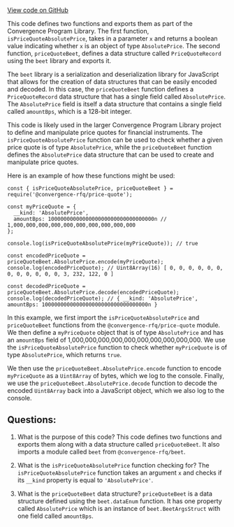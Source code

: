 [View code on GitHub](https://github.com/convergence-rfq/convergence-program-library/rfq/js/generated/types/PriceQuote.js)

This code defines two functions and exports them as part of the Convergence Program Library. The first function, `isPriceQuoteAbsolutePrice`, takes in a parameter `x` and returns a boolean value indicating whether `x` is an object of type `AbsolutePrice`. The second function, `priceQuoteBeet`, defines a data structure called `PriceQuoteRecord` using the `beet` library and exports it. 

The `beet` library is a serialization and deserialization library for JavaScript that allows for the creation of data structures that can be easily encoded and decoded. In this case, the `priceQuoteBeet` function defines a `PriceQuoteRecord` data structure that has a single field called `AbsolutePrice`. The `AbsolutePrice` field is itself a data structure that contains a single field called `amountBps`, which is a 128-bit integer. 

This code is likely used in the larger Convergence Program Library project to define and manipulate price quotes for financial instruments. The `isPriceQuoteAbsolutePrice` function can be used to check whether a given price quote is of type `AbsolutePrice`, while the `priceQuoteBeet` function defines the `AbsolutePrice` data structure that can be used to create and manipulate price quotes. 

Here is an example of how these functions might be used:

```
const { isPriceQuoteAbsolutePrice, priceQuoteBeet } = require('@convergence-rfq/price-quote');

const myPriceQuote = {
  __kind: 'AbsolutePrice',
  amountBps: 1000000000000000000000000000000000n // 1,000,000,000,000,000,000,000,000,000,000
};

console.log(isPriceQuoteAbsolutePrice(myPriceQuote)); // true

const encodedPriceQuote = priceQuoteBeet.AbsolutePrice.encode(myPriceQuote);
console.log(encodedPriceQuote); // Uint8Array(16) [ 0, 0, 0, 0, 0, 0, 0, 0, 0, 0, 0, 0, 3, 232, 122, 0 ]

const decodedPriceQuote = priceQuoteBeet.AbsolutePrice.decode(encodedPriceQuote);
console.log(decodedPriceQuote); // { __kind: 'AbsolutePrice', amountBps: 1000000000000000000000000000000000n }
``` 

In this example, we first import the `isPriceQuoteAbsolutePrice` and `priceQuoteBeet` functions from the `@convergence-rfq/price-quote` module. We then define a `myPriceQuote` object that is of type `AbsolutePrice` and has an `amountBps` field of 1,000,000,000,000,000,000,000,000,000,000. We use the `isPriceQuoteAbsolutePrice` function to check whether `myPriceQuote` is of type `AbsolutePrice`, which returns `true`. 

We then use the `priceQuoteBeet.AbsolutePrice.encode` function to encode `myPriceQuote` as a `Uint8Array` of bytes, which we log to the console. Finally, we use the `priceQuoteBeet.AbsolutePrice.decode` function to decode the encoded `Uint8Array` back into a JavaScript object, which we also log to the console.
## Questions: 
 1. What is the purpose of this code?
   This code defines two functions and exports them along with a data structure called `priceQuoteBeet`. It also imports a module called `beet` from `@convergence-rfq/beet`.

2. What is the `isPriceQuoteAbsolutePrice` function checking for?
   The `isPriceQuoteAbsolutePrice` function takes an argument `x` and checks if its `__kind` property is equal to `'AbsolutePrice'`.

3. What is the `priceQuoteBeet` data structure?
   `priceQuoteBeet` is a data structure defined using the `beet.dataEnum` function. It has one property called `AbsolutePrice` which is an instance of `beet.BeetArgsStruct` with one field called `amountBps`.